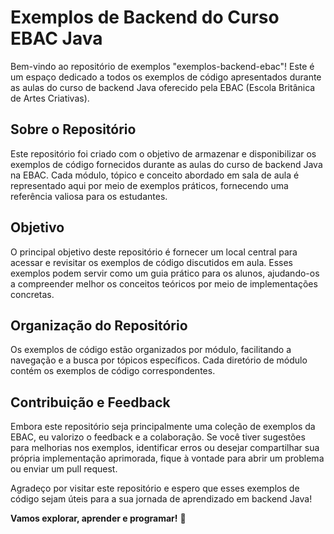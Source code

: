 # Exemplos de Backend do Curso EBAC Java

Bem-vindo ao repositório de exemplos "exemplos-backend-ebac"! Este é um espaço dedicado a todos os exemplos de código apresentados durante as aulas do curso de backend Java oferecido pela EBAC (Escola Britânica de Artes Criativas).

## Sobre o Repositório

Este repositório foi criado com o objetivo de armazenar e disponibilizar os exemplos de código fornecidos durante as aulas do curso de backend Java na EBAC. Cada módulo, tópico e conceito abordado em sala de aula é representado aqui por meio de exemplos práticos, fornecendo uma referência valiosa para os estudantes.

## Objetivo

O principal objetivo deste repositório é fornecer um local central para acessar e revisitar os exemplos de código discutidos em aula. Esses exemplos podem servir como um guia prático para os alunos, ajudando-os a compreender melhor os conceitos teóricos por meio de implementações concretas.

## Organização do Repositório

Os exemplos de código estão organizados por módulo, facilitando a navegação e a busca por tópicos específicos. Cada diretório de módulo contém os exemplos de código correspondentes.

## Contribuição e Feedback

Embora este repositório seja principalmente uma coleção de exemplos da EBAC, eu valorizo o feedback e a colaboração. Se você tiver sugestões para melhorias nos exemplos, identificar erros ou desejar compartilhar sua própria implementação aprimorada, fique à vontade para abrir um problema ou enviar um pull request.

Agradeço por visitar este repositório e espero que esses exemplos de código sejam úteis para a sua jornada de aprendizado em backend Java!

**Vamos explorar, aprender e programar!** 🚀
